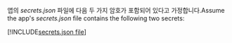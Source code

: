 <span data-ttu-id="85972-101">앱의 *secrets.json* 파일에 다음 두 가지 암호가 포함되어 있다고 가정합니다.</span><span class="sxs-lookup"><span data-stu-id="85972-101">Assume the app's *secrets.json* file contains the following two secrets:</span></span>

[!INCLUDE[secrets.json file](secrets-json-file.md)]
